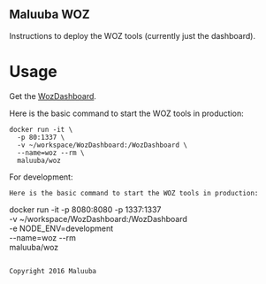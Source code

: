 ## Maluuba WOZ

Instructions to deploy the WOZ tools (currently just the dashboard).

# Usage

Get the [WozDashboard](https://github.com/Maluuba/WozDashboard).

Here is the basic command to start the WOZ tools in production:

```
docker run -it \
  -p 80:1337 \
  -v ~/workspace/WozDashboard:/WozDashboard \
  --name=woz --rm \
  maluuba/woz
```

For development:

```
Here is the basic command to start the WOZ tools in production:

```
docker run -it -p 8080:8080 -p 1337:1337 \
  -v ~/workspace/WozDashboard:/WozDashboard \
  -e NODE_ENV=development \
  --name=woz --rm \
  maluuba/woz
```

Copyright 2016 Maluuba
